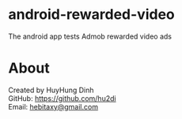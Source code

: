 # android-rewarded-video
The android app tests Admob rewarded video ads

# About
Created by HuyHung Dinh<br>
GitHub: https://github.com/hu2di<br>
Email: hebitaxy@gmail.com
